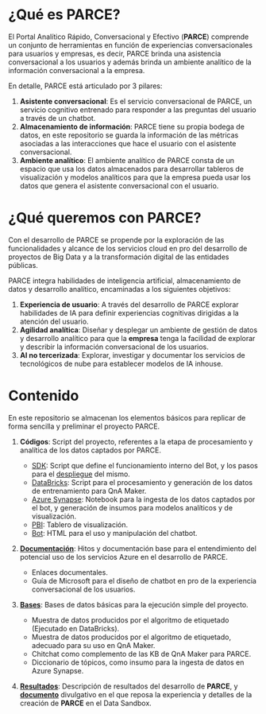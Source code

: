 # ¿Qué es PARCE?

El Portal Analítico Rápido, Conversacional y Efectivo (**PARCE**) comprende un conjunto de herramientas en función de experiencias conversacionales para usuarios y empresas, es decir, PARCE brinda una asistencia conversacional a los usuarios y además brinda un ambiente analítico de la información conversacional a la empresa.

En detalle, PARCE está articulado por 3 pilares:

1. **Asistente conversacional**:  Es el servicio conversacional de PARCE, un servicio cognitivo entrenado para responder a las preguntas del usuario a través de un chatbot.
2. **Almacenamiento de información**: PARCE tiene su propia bodega de datos, en este repositorio se guarda la información de las métricas asociadas a las interacciones que hace el usuario con el asistente conversacional.
3. **Ambiente analítico**: El ambiente analítico de PARCE consta de un espacio que usa los datos almacenados para desarrollar tableros de visualización y modelos analíticos para que la empresa pueda usar los datos que genera el asistente conversacional con el usuario.

# ¿Qué queremos con PARCE?

Con el desarrollo de PARCE se propende por la exploración de las funcionalidades y alcance de los servicios cloud en pro del desarrollo de proyectos de Big Data y a la transformación digital de las entidades públicas.

PARCE integra habilidades de inteligencia artificial, almacenamiento de datos y desarrollo analítico, encaminadas a los siguientes objetivos:

1. **Experiencia de usuario**: A través del desarrollo de PARCE explorar habilidades de IA para definir experiencias cognitivas dirigidas a la atención del usuario.
2. **Agilidad analítica**: Diseñar y desplegar un ambiente de gestión de datos y desarrollo analítico para que la **empresa** tenga la facilidad de explorar y describir la información conversacional de los usuarios.
3. **AI no tercerizada**: Explorar, investigar y documentar los servicios de tecnológicos de nube para establecer modelos de IA inhouse.


# Contenido

En este repositorio se almacenan los elementos básicos para replicar de forma sencilla y preliminar el proyecto PARCE.

1. **Códigos**: Script del proyecto, referentes a la etapa de procesamiento y analítica de los datos captados por PARCE.

   - [SDK](https://github.com/FNAAnalitica/PARCE-PortalAnaliticoRapidoConversacionalEfectivo-DataSandboxFNA/tree/master/01_Codigos/00_BotFramework_SDK): Script que define el funcionamiento interno del Bot, y los pasos para el [despliegue](https://github.com/FNAAnalitica/PARCE-PortalAnaliticoRapidoConversacionalEfectivo-DataSandboxFNA/tree/master/01_Codigos/00_BotFramework_SDK/01_Despliegue) del mismo.
   - [DataBricks](https://github.com/FNAAnalitica/PARCE-PortalAnaliticoRapidoConversacionalEfectivo-DataSandboxFNA/tree/master/01_Codigos/01_DataBricks): Script para el procesamiento y generación de los datos de entrenamiento para QnA Maker.
   - [Azure Synapse](https://github.com/FNAAnalitica/PARCE-PortalAnaliticoRapidoConversacionalEfectivo-DataSandboxFNA/tree/master/01_Codigos/02_AzureSynapse): Notebook para la ingesta de los datos captados por el bot, y generación de insumos para modelos analíticos y de visualización.
   - [PBI](https://github.com/FNAAnalitica/PARCE-PortalAnaliticoRapidoConversacionalEfectivo-DataSandboxFNA/tree/master/01_Codigos/03_PBI): Tablero de visualización.
   - [Bot](https://github.com/FNAAnalitica/PARCE-PortalAnaliticoRapidoConversacionalEfectivo-DataSandboxFNA/tree/master/01_Codigos/04_Bot): HTML para el uso y manipulación del chatbot.
   
2. [**Documentación**](https://github.com/FNAAnalitica/PARCE-PortalAnaliticoRapidoConversacionalEfectivo-DataSandboxFNA/tree/master/02_Documentacion): Hitos y documentación base para el entendimiento del potencial uso de los servicios Azure en el desarrollo de PARCE.

   - Enlaces documentales.
   - Guía de Microsoft para el diseño de chatbot en pro de la experiencia conversacional de los usuarios.
   
3. [**Bases**](https://github.com/FNAAnalitica/PARCE-PortalAnaliticoRapidoConversacionalEfectivo-DataSandboxFNA/tree/master/03_Bases): Bases de datos básicas para la ejecución simple del proyecto.

   - Muestra de datos producidos por el algoritmo de etiquetado (Ejecutado en DataBricks).
   - Muestra de datos producidos por el algoritmo de etiquetado, adecuado para su uso en QnA Maker.
   - Chitchat como complemento de las KB de QnA Maker para PARCE.
   - Diccionario de tópicos, como insumo para la ingesta de datos en Azure Synapse.
   
4. [**Resultados**](https://github.com/FNAAnalitica/PARCE-PortalAnaliticoRapidoConversacionalEfectivo-DataSandboxFNA/tree/master/04_Resultados): Descripción de resultados del desarrollo de **PARCE**, y [**documento**](https://github.com/FNAAnalitica/PARCE-PortalAnaliticoRapidoConversacionalEfectivo-DataSandboxFNA/blob/master/04_Resultados/PARCE.pdf) divulgativo en el que reposa la experiencia y detalles de la creación de **PARCE** en el Data Sandbox.
